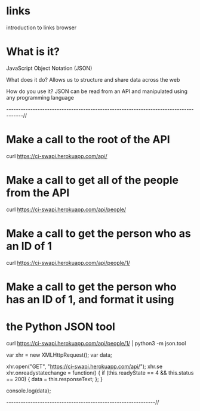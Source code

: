 # links
introduction to links browser



# What is it?
JavaScript Object Notation (JSON)
 
What does it do?
Allows us to structure and share data across the web
 
How do you use it?
JSON can be read from an API and manipulated using any programming language

-------------------------------------------------------------------------------------//

# Make a call to the root of the API
curl https://ci-swapi.herokuapp.com/api/

# Make a call to get all of the people from the API
curl https://ci-swapi.herokuapp.com/api/people/

# Make a call to get the person who as an ID of 1
curl https://ci-swapi.herokuapp.com/api/people/1/

# Make a call to get the person who has an ID of 1, and format it using
# the Python JSON tool
curl https://ci-swapi.herokuapp.com/api/people/1/ | python3 -m json.tool


var xhr = new XMLHttpRequest();
var data;

xhr.open("GET", "https://ci-swapi.herokuapp.com/api/");
xhr.se
xhr.onreadystatechange = function() {
    if (this.readyState == 4 && this.status == 200) {
        data = this.responseText;
    };
}

console.log(data);

--------------------------------------------------------------//















